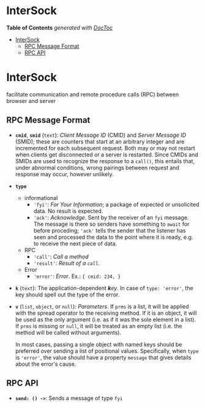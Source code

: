 


# InterSock

<!-- START doctoc generated TOC please keep comment here to allow auto update -->
<!-- DON'T EDIT THIS SECTION, INSTEAD RE-RUN doctoc TO UPDATE -->
**Table of Contents**  *generated with [DocToc](https://github.com/thlorenz/doctoc)*

- [InterSock](#intersock)
  - [RPC Message Format](#rpc-message-format)
  - [RPC API](#rpc-api)

<!-- END doctoc generated TOC please keep comment here to allow auto update -->



# InterSock

facilitate communication and remote procedure calls (RPC) between browser and server

## RPC Message Format

* **`cmid`**, **`smid`** (`text`): *Client Message ID* (CMID) and *Server Message ID* (SMID); these are
  counters that start at an arbitrary integer and are incremented for each subsequent request. Both may or
  may not restart when clients get disconnected or a server is restarted. Since CMIDs and SMIDs are used to
  recognize the response to a `call()`, this entails that, under abnormal conditions, wrong pairings between
  request and response may occur, however unlikely.

* **`type`**
  * informational
    * `'fyi'`: *For Your Information*; a package of expected or unsolicited data. No result is expected.
    * `'ack'`: *Acknowledge*. Sent by the receiver of an `fyi` message. The message is there so senders have
      something to `await` for before proceding; `'ack'` tells the sender that the listener has seen and
      processed the data to the point where it is ready, e.g. to receive the next piece of data.
  * RPC
    * `'call'`: *Call a method*
    * `'result'`: *Result of a `call`*.
  * Error
    * `'error'`: *Error*. Ex.: `{ cmid: 234, }`

* **`k`** (`text`): The application-dependent ***k**ey*. In case of `type: 'error'`, the key should spell
  out the type of the error.

* **`v`** (`list`, `object`, or `null`): *Parameters*. If `prms` is a list, it will be applied with the
  spread operator to the receiving method. If it is an object, it will be used as the only argument (i.e. as
  if it was the sole element in a list). If `prms` is missing or `null`, it will be treated as an empty list
  (i.e. the method will be called without arguments).

  In most cases, passing a single object with named keys should be preferred over sending a list of
  positional values. Specifically, when `type` is `'error'`, the value should have a property `message` that
  gives details about the error's cause.

## RPC API

* **`send: () ->`**: Sends a message of type `fyi`
